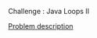 Challenge : Java Loops II

<a href = "https://www.hackerrank.com/challenges/java-loops/problem"> Problem description</a>

